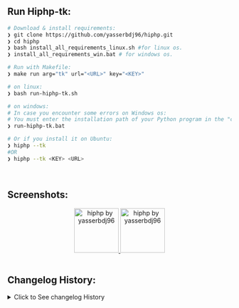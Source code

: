 <h2>Run Hiphp-tk:</h2>

```bash
# Download & install requirements:
❯ git clone https://github.com/yasserbdj96/hiphp.git
❯ cd hiphp
❯ bash install_all_requirements_linux.sh #for linux os.
❯ install_all_requirements_win.bat # for windows os.

# Run with Makefile:
❯ make run arg="tk" url="<URL>" key="<KEY>"

# on linux:
❯ bash run-hiphp-tk.sh

# on windows:
# In case you encounter some errors on Windows os:
# You must enter the installation path of your Python program in the "config.ini" file or use this command -->python -c "import sys; open('config.ini', 'w+').write('python_default_path='+sys.executable)"
❯ run-hiphp-tk.bat

# Or if you install it on Ubuntu:
❯ hiphp --tk
#OR
❯ hiphp --tk <KEY> <URL>
```

<br>
<h2>Screenshots:</h2>

<div align="center">
    <a href="https://raw.githubusercontent.com/yasserbdj96/hiphp/main/screenshot/screenshot12.png">
        <img height="100" src="https://raw.githubusercontent.com/yasserbdj96/hiphp/main/screenshot/screenshot12.png" alt="hiphp by yasserbdj96">
    </a>
    <a href="https://raw.githubusercontent.com/yasserbdj96/hiphp/main/screenshot/screenshot13.png">
        <img height="100" src="https://raw.githubusercontent.com/yasserbdj96/hiphp/main/screenshot/screenshot13.png" alt="hiphp by yasserbdj96">
    </a>
</div>

<br>
<h2>Changelog History:</h2>

<details>
  <summary>Click to See changelog History</summary>

```
## 1.1.9 [18-11-2022][Last Version]
 - Add login window on "hiphp-tk".
 - Bug fixes & performance improvements.
```

</details>